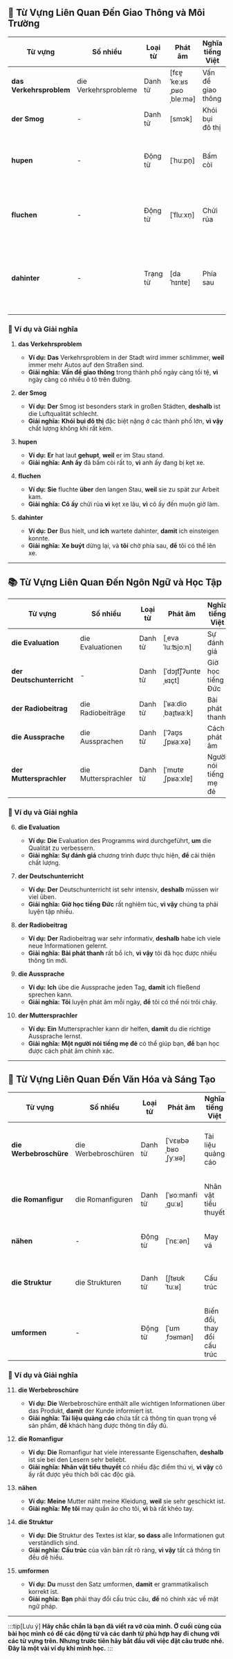 ## **🚗 Từ Vựng Liên Quan Đến Giao Thông và Môi Trường**

|**Từ vựng**|**Số nhiều**|**Loại từ**|**Phát âm**|**Nghĩa tiếng Việt**|**Động từ thường đi kèm**|
|---|---|---|---|---|---|
|**das Verkehrsproblem**|die Verkehrsprobleme|Danh từ|[fɛɐ̯ˈkeːʁsˌpʁoˌbleːmə]|Vấn đề giao thông|**lösen, analysieren**|
|**der Smog**|-|Danh từ|[smɔk]|Khói bụi đô thị|**entstehen, vermeiden**|
|**hupen**|-|Động từ|[ˈhuːpn̩]|Bấm còi|_Der Fahrer hat laut gehupt._       (Người lái xe đã bấm còi to.)|
|**fluchen**|-|Động từ|[ˈfluːxn̩]|Chửi rủa|_Er fluchte über den Stau._       (Anh ấy chửi rủa vì tắc đường.)|
|**dahinter**|-|Trạng từ|[daˈhɪntɐ]|Phía sau|_Der Bus hielt, und ich wartete dahinter._       (Xe buýt dừng lại, và tôi chờ phía sau.)|

### **📌 Ví dụ và Giải nghĩa**

1. **das Verkehrsproblem**
    
    - **Ví dụ:** **Das** Verkehrsproblem in der Stadt wird immer schlimmer, **weil** immer mehr Autos auf den Straßen sind.
    - **Giải nghĩa:** **Vấn đề giao thông** trong thành phố ngày càng tồi tệ, **vì** ngày càng có nhiều ô tô trên đường.
2. **der Smog**
    
    - **Ví dụ:** **Der** Smog ist besonders stark in großen Städten, **deshalb** ist die Luftqualität schlecht.
    - **Giải nghĩa:** **Khói bụi đô thị** đặc biệt nặng ở các thành phố lớn, **vì vậy** chất lượng không khí rất kém.
3. **hupen**
    
    - **Ví dụ:** **Er** hat laut **gehupt**, **weil** er im Stau stand.
    - **Giải nghĩa:** **Anh ấy** đã bấm còi rất to, **vì** anh ấy đang bị kẹt xe.
4. **fluchen**
    
    - **Ví dụ:** **Sie** fluchte **über** den langen Stau, **weil** sie zu spät zur Arbeit kam.
    - **Giải nghĩa:** **Cô ấy** chửi rủa **vì** kẹt xe lâu, **vì** cô ấy đến muộn giờ làm.
5. **dahinter**
    
    - **Ví dụ:** **Der** Bus hielt, und **ich** wartete dahinter, **damit** ich einsteigen konnte.
    - **Giải nghĩa:** **Xe buýt** dừng lại, và **tôi** chờ phía sau, **để** tôi có thể lên xe.

---
## **📚 Từ Vựng Liên Quan Đến Ngôn Ngữ và Học Tập**

|**Từ vựng**|**Số nhiều**|**Loại từ**|**Phát âm**|**Nghĩa tiếng Việt**|**Động từ thường đi kèm**|
|---|---|---|---|---|---|
|**die Evaluation**|die Evaluationen|Danh từ|[ˌevaˈluːʦi̯oːn]|Sự đánh giá|**durchführen, erstellen**|
|**der Deutschunterricht**|-|Danh từ|[ˈdɔɪ̯t͡ʃʔʊntɐˌʁɪçt]|Giờ học tiếng Đức|**besuchen, vorbereiten**|
|**der Radiobeitrag**|die Radiobeiträge|Danh từ|[ˈʁaːdioˌbaɪ̯tʁaːk]|Bài phát thanh|**hören, erstellen**|
|**die Aussprache**|die Aussprachen|Danh từ|[ˈʔaʊ̯sˌʃpʁaːxə]|Cách phát âm|**verbessern, üben**|
|**der Muttersprachler**|die Muttersprachler|Danh từ|[ˈmʊtɐˌʃpʁaːxlɐ]|Người nói tiếng mẹ đẻ|**sprechen, unterstützen**|

### **📌 Ví dụ và Giải nghĩa**

6. **die Evaluation**
    
    - **Ví dụ:** **Die** Evaluation des Programms wird durchgeführt, **um** die Qualität zu verbessern.
    - **Giải nghĩa:** **Sự đánh giá** chương trình được thực hiện, **để** cải thiện chất lượng.
7. **der Deutschunterricht**
    
    - **Ví dụ:** **Der** Deutschunterricht ist sehr intensiv, **deshalb** müssen wir viel üben.
    - **Giải nghĩa:** **Giờ học tiếng Đức** rất nghiêm túc, **vì vậy** chúng ta phải luyện tập nhiều.
8. **der Radiobeitrag**
    
    - **Ví dụ:** **Der** Radiobeitrag war sehr informativ, **deshalb** habe ich viele neue Informationen gelernt.
    - **Giải nghĩa:** **Bài phát thanh** rất bổ ích, **vì vậy** tôi đã học được nhiều thông tin mới.
9. **die Aussprache**
    
    - **Ví dụ:** **Ich** übe die Aussprache jeden Tag, **damit** ich fließend sprechen kann.
    - **Giải nghĩa:** **Tôi** luyện phát âm mỗi ngày, **để** tôi có thể nói trôi chảy.
10. **der Muttersprachler**
    
    - **Ví dụ:** **Ein** Muttersprachler kann dir helfen, **damit** du die richtige Aussprache lernst.
    - **Giải nghĩa:** **Một người nói tiếng mẹ đẻ** có thể giúp bạn, **để** bạn học được cách phát âm chính xác.

---
## **🎨 Từ Vựng Liên Quan Đến Văn Hóa và Sáng Tạo**

|**Từ vựng**|**Số nhiều**|**Loại từ**|**Phát âm**|**Nghĩa tiếng Việt**|**Ví dụ**|
|---|---|---|---|---|---|
|**die Werbebroschüre**|die Werbebroschüren|Danh từ|[ˈvɛʁbəˌbʁoˌʃyːʁə]|Tài liệu quảng cáo|_**Die** Werbebroschüre ist sehr informativ._       (Tài liệu quảng cáo rất hữu ích.)|
|**die Romanfigur**|die Romanfiguren|Danh từ|[ˈʁoːmanfiˌɡuːʁ]|Nhân vật tiểu thuyết|_**Die** Romanfigur ist sehr witzig._       (Nhân vật tiểu thuyết này rất hài hước.)|
|**nähen**|-|Động từ|[ˈnɛːən]|May vá|_**Meine** Mutter näht oft Kleider._       (Mẹ tôi thường may quần áo.)|
|**die Struktur**|die Strukturen|Danh từ|[ʃtʁʊkˈtuːʁ]|Cấu trúc|_**Die** Struktur des Textes ist klar._       (Cấu trúc của văn bản rất rõ ràng.)|
|**umformen**|-|Động từ|[ˈʊmˌfɔʁmən]|Biến đổi, thay đổi cấu trúc|_**Sie** müssen den Satz umformen._       (Bạn phải thay đổi cấu trúc câu này.)|

### **📌 Ví dụ và Giải nghĩa**

11. **die Werbebroschüre**
    
    - **Ví dụ:** **Die** Werbebroschüre enthält alle wichtigen Informationen über das Produkt, **damit** der Kunde informiert ist.
    - **Giải nghĩa:** **Tài liệu quảng cáo** chứa tất cả thông tin quan trọng về sản phẩm, **để** khách hàng được thông tin đầy đủ.
12. **die Romanfigur**
    
    - **Ví dụ:** **Die** Romanfigur hat viele interessante Eigenschaften, **deshalb** ist sie bei den Lesern sehr beliebt.
    - **Giải nghĩa:** **Nhân vật tiểu thuyết** có nhiều đặc điểm thú vị, **vì vậy** cô ấy rất được yêu thích bởi các độc giả.
13. **nähen**
    
    - **Ví dụ:** **Meine** Mutter näht meine Kleidung, **weil** sie sehr geschickt ist.
    - **Giải nghĩa:** **Mẹ tôi** may quần áo cho tôi, **vì** bà rất khéo tay.
14. **die Struktur**
    
    - **Ví dụ:** **Die** Struktur des Textes ist klar, **so dass** alle Informationen gut verständlich sind.
    - **Giải nghĩa:** **Cấu trúc** của văn bản rất rõ ràng, **vì vậy** tất cả thông tin đều dễ hiểu.
15. **umformen**
    
    - **Ví dụ:** **Du** musst den Satz umformen, **damit** er grammatikalisch korrekt ist.
    - **Giải nghĩa:** **Bạn** phải thay đổi cấu trúc câu, **để** nó chính xác về mặt ngữ pháp.



---
:::tip[Lưu ý]
**Hãy chắc chắn là bạn đã viết ra vở của mình. Ở cuối cùng của bài học mình có để các động từ và các danh từ phù hợp hay đi chung với các từ vựng trên. Nhưng trước tiên hãy bắt đầu với việc đặt câu trước nhé. Đây là một vài ví dụ khi mình học.**
:::